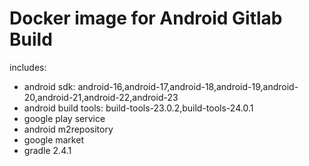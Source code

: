 # Docker image for Android Gitlab Build
includes:
- android sdk: android-16,android-17,android-18,android-19,android-20,android-21,android-22,android-23
- android build tools: build-tools-23.0.2,build-tools-24.0.1
- google play service
- android m2repository
- google market
- gradle 2.4.1
